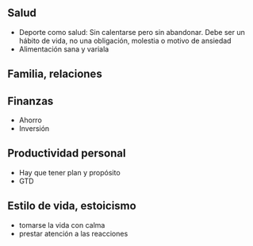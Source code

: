 ## Salud
 - Deporte como salud: Sin calentarse pero sin abandonar. Debe ser un hábito de vida, no una obligación, molestia o motivo de ansiedad
 - Alimentación sana y variala

## Familia, relaciones

## Finanzas
- Ahorro
- Inversión

## Productividad personal
- Hay que tener plan y propósito
- GTD

## Estilo de vida, estoicismo
- tomarse la vida con calma
- prestar atención a las reacciones

